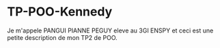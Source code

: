 # TP-POO-Kennedy

Je m'appele PANGUI PIANNE PEGUY eleve au 3GI ENSPY et ceci est une petite description de mon TP2 de POO.
